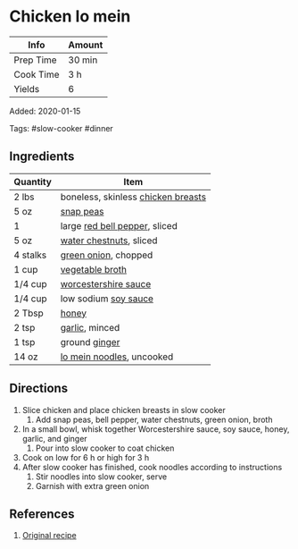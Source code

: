 # Chicken lo mein

| Info      | Amount |
| --------- | ------ |
| Prep Time | 30 min |
| Cook Time | 3 h    |
| Yields    | 6      |

Added: 2020-01-15

Tags: #slow-cooker #dinner

## Ingredients

| Quantity | Item                                                                      |
| -------- | ------------------------------------------------------------------------- |
| 2 lbs    | boneless, skinless [chicken breasts](../_ingredients/chicken%20breast.md) |
| 5 oz     | [snap peas](../_ingredients/snap-peas.md)                                 |
| 1        | large [red bell pepper](../_ingredients/red%20bell%20pepper.md), sliced   |
| 5 oz     | [water chestnuts](../_ingredients/water-chestnuts.md), sliced             |
| 4 stalks | [green onion](../_ingredients/green%20onion.md), chopped                  |
| 1 cup    | [vegetable broth](../_ingredients/vegetable%20broth.md)                   |
| 1/4 cup  | [worcestershire sauce](../_ingredients/worcestershire-sauce.md)           |
| 1/4 cup  | low sodium [soy sauce](../_ingredients/soy%20sauce.md)                    |
| 2 Tbsp   | [honey](../_ingredients/honey.md)                                         |
| 2 tsp    | [garlic](../_ingredients/garlic.md), minced                               |
| 1 tsp    | ground [ginger](../_ingredients/ginger.md)                                |
| 14 oz    | [lo mein noodles](../_ingredients/lo%20mein%20noodles.md), uncooked       |

## Directions

1. Slice chicken and place chicken breasts in slow cooker
    1. Add snap peas, bell pepper, water chestnuts, green onion, broth
2. In a small bowl, whisk together Worcestershire sauce, soy sauce, honey, garlic, and ginger
    1. Pour into slow cooker to coat chicken
3. Cook on low for 6 h or high for 3 h
4. After slow cooker has finished, cook noodles according to instructions
    1. Stir noodles into slow cooker, serve
    2. Garnish with extra green onion

## References

1. [Original recipe](https://www.eatingonadime.com/wprm_print/23335)
